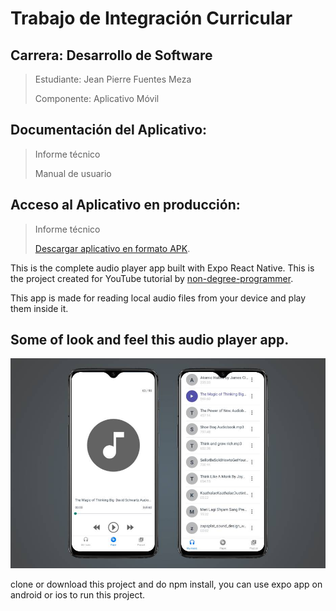 # Trabajo de Integración Curricular
## Carrera: Desarrollo de Software
 > Estudiante: Jean Pierre Fuentes Meza
 > 
 > Componente: Aplicativo Móvil
## Documentación del Aplicativo:
 > Informe técnico
 > 
 > Manual de usuario
## Acceso al Aplicativo en producción:
 > Informe técnico
 > 
 > [Descargar aplicativo en formato APK](https://epnecuador-my.sharepoint.com/:u:/g/personal/jean_fuentes_epn_edu_ec/EUE2DuSTkKBLsKztB1Uso0UB0VsGtdBkNefbpZ4j0gUjzw?e=jWNXrK).


This is the complete audio player app built with Expo React Native. This is the project created for YouTube tutorial by [non-degree-programmer](https://www.youtube.com/channel/UCiTUxayvzwCn9qStZYK07zg).

This app is made for reading local audio files from your device and play them inside it.

## Some of look and feel this audio player app.

![Audio Player](./images/player-image.jpg)

clone or download this project and do npm install, you can use expo app on android or ios to run this project.
